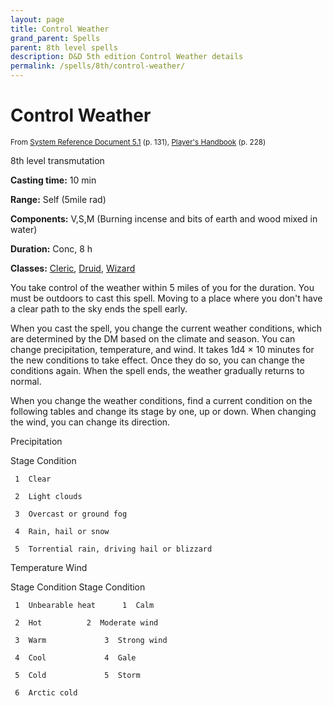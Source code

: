 ```yaml
---
layout: page
title: Control Weather
grand_parent: Spells
parent: 8th level spells 
description: D&D 5th edition Control Weather details
permalink: /spells/8th/control-weather/
---
```


# Control Weather

<small>From <a target="_blank" href="https://media.wizards.com/2016/downloads/DND/SRD-OGL_V5.1.pdf">System Reference Document 5.1</a> (p. 131), <a target="_blank" href="https://dnd.wizards.com/products/tabletop-games/rpg-products/rpg_playershandbook">Player's Handbook</a> (p. 228)</small>


8th level transmutation

**Casting time:** 10 min

**Range:** Self (5mile rad)

**Components:** V,S,M (Burning incense and bits of earth and wood mixed in water)

**Duration:** Conc, 8 h

**Classes:** [Cleric](/classes/cleric/), [Druid](/classes/druid/), [Wizard](/classes/wizard/)

You take control of the weather within 5 miles of you for the duration. You must be outdoors to cast this spell. Moving to a place where you don't have a clear path to the sky ends the spell early.

   When you cast the spell, you change the current weather conditions, which are determined by the DM based on the climate and season. You can change precipitation, temperature, and wind. It takes 1d4 × 10 minutes for the new conditions to take effect. Once they do so, you can change the conditions again. When the spell ends, the weather gradually returns to normal.

   When you change the weather conditions, find a current condition on the following tables and change its stage by one, up or down. When changing the wind, you can change its direction.

Precipitation

 Stage	Condition

     1	Clear

     2	Light clouds

     3	Overcast or ground fog

     4	Rain, hail or snow

     5	Torrential rain, driving hail or blizzard

Temperature		Wind

 Stage	Condition	 Stage	Condition

     1	Unbearable heat	     1	Calm

     2	Hot		     2	Moderate wind

     3	Warm		     3	Strong wind

     4	Cool		     4	Gale

     5	Cold		     5	Storm

     6	Arctic cold